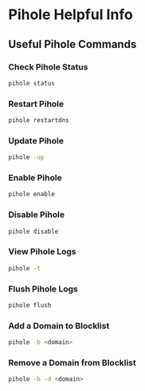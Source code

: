 # Pihole Helpful Info

## Useful Pihole Commands

### Check Pihole Status

```bash
pihole status
```

### Restart Pihole

```bash
pihole restartdns
```

### Update Pihole

```bash
pihole -up
```

### Enable Pihole

```bash
pihole enable
```

### Disable Pihole

```bash
pihole disable
```

### View Pihole Logs

```bash
pihole -t
```

### Flush Pihole Logs

```bash
pihole flush
```

### Add a Domain to Blocklist

```bash
pihole -b <domain>
```

### Remove a Domain from Blocklist

```bash
pihole -b -d <domain>
```

